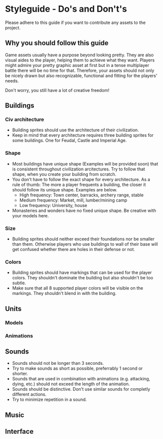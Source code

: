 # Styleguide - Do's and Don't's

Please adhere to this guide if you want to contribute any assets to the project.

## Why you should follow this guide

Game assets usually have a purpose beyond looking pretty. They are also visual aides to the player, helping them to achieve what they want. Players might admire your pretty graphic asset at first but in a tense multiplayer battle there will be no time for that. Therefore, your assets should not only be nicely drawn but also recognizable, functional and fitting for the players' needs.

Don't worry, you still have a lot of creative freedom!

## Buildings

### Civ architecture

* Building sprites should use the architecture of their civilization.
* Keep in mind that every architecture requires three building sprites for some buildings. One for Feudal, Castle and Imperial Age.

### Shape

* Most buildings have unique shape (Examples will be provided soon) that is consistent throughout civilization arcitectures. Try to follow that shape, when you create your building from scratch.
* You don't have to follow the exact shape for every architecture. As a rule of thumb: The more a player frequents a building, the closer it should follow its unique shape. Examples are below.
  * High frequency: Town center, barracks, archery range, stable
  * Medium frequency: Market, mill, lumber/mining camp
  * Low frequency: University, house
* Monasteries and wonders have no fixed unique shape. Be creative with your models here.

### Size

* Building sprites should neither exceed their foundations nor be smaller than them. Otherwise players who use buildings to wall of their base will get confused whether there are holes in their defense or not.

### Colors

* Building sprites should have markings that can be used for the player colors. They shouldn't dominate the building but also shouldn't be too subtle.
* Make sure that all 8 supported player colors will be visible on the markings. They shouldn't blend in with the building.

## Units

### Models

### Animations

## Sounds

* Sounds should not be longer than 3 seconds.
* Try to make sounds as short as possible, preferrably 1 second or shorter.
* Sounds that are used in combination with animations (e.g. attacking, dying, etc.) should not exceed the length of the animation.
* Sounds should be distinctive. Don't use similar sounds for completly different actions.
* Try to minimize repetition in a sound.

## Music

## Interface
